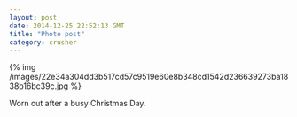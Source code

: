```yaml
---
layout: post
date: 2014-12-25 22:52:13 GMT
title: "Photo post"
category: crusher
---
```

{% img /images/22e34a304dd3b517cd57c9519e60e8b348cd1542d236639273ba1838b16bc39c.jpg %}

Worn out after a busy Christmas Day.
